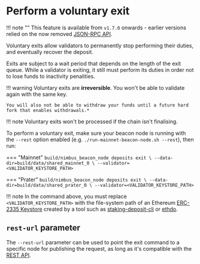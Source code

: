 # Perform a voluntary exit

!!! note ""
    This feature is available from `v1.7.0` onwards - earlier versions relied on the now removed [JSON-RPC API](./api.md).

Voluntary exits allow validators to permanently stop performing their duties, and eventually recover the deposit.

Exits are subject to a wait period that depends on the length of the exit queue. While a validator is exiting, it still must perform its duties in order not to lose funds to inactivity penalities.

!!! warning
    Voluntary exits are **irreversible**. You won't be able to validate again with the same key.

    You will also not be able to withdraw your funds until a future hard fork that enables withdrawals.*

!!! note
    Voluntary exits won't be processed if the chain isn't finalising.

To perform a voluntary exit, make sure your beacon node is running with the `--rest` option enabled (e.g. `./run-mainnet-beacon-node.sh --rest`), then run:

=== "Mainnet"
    ```
    build/nimbus_beacon_node deposits exit \
      --data-dir=build/data/shared_mainnet_0 \
      --validator=<VALIDATOR_KEYSTORE_PATH>
    ```

=== "Prater"
    ```
    build/nimbus_beacon_node deposits exit \
      --data-dir=build/data/shared_prater_0 \
      --validator=<VALIDATOR_KEYSTORE_PATH>
    ```

!!! note
    In the command above, you must replace `<VALIDATOR_KEYSTORE_PATH>` with the file-system path of an Ethereum [ERC-2335 Keystore](https://eips.ethereum.org/EIPS/eip-2335) created by a tool such as [staking-deposit-cli](https://github.com/ethereum/staking-deposit-cli) or [ethdo](https://github.com/wealdtech/ethdo).

## `rest-url` parameter

The `--rest-url` parameter can be used to point the exit command to a specific node for publishing the request, as long as it's compatible with the [REST API](./rest-api.md).
